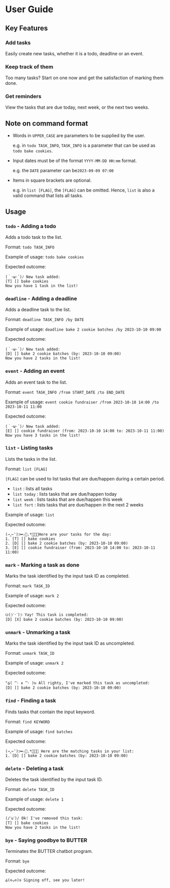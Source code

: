 # User Guide

## Key Features 

### Add tasks
Easily create new tasks, whether it is a todo, deadline or an event. 

### Keep track of them
Too many tasks? Start on one now and get the satisfaction of marking them done.

### Get reminders
View the tasks that are due today, next week, or the next two weeks.

## Note on command format
- Words in `UPPER_CASE` are parameters to be supplied by the user.
    
    e.g. in `todo TASK_INFO`, `TASK_INFO` is a parameter that can be used as `todo bake cookies`.
- Input dates must be of the format `YYYY-MM-DD HH:mm` format.

  e.g. the `DATE` parameter can be`2023-09-09 07:00`
- Items in square brackets are optional.

    e.g. in `list [FLAG]`, the `[FLAG]` can be omitted. Hence, `list` is also a valid command that 
lists all tasks. 

## Usage

### `todo` - Adding a todo

Adds a todo task to the list.

Format: `todo TASK_INFO`

Example of usage: `todo bake cookies`

Expected outcome:

```
(｀･ω･´)ﾉ New task added:
[T] [] bake cookies
Now you have 1 task in the list!
```

### `deadline` - Adding a deadline

Adds a deadline task to the list.

Format: `deadline TASK_INFO /by DATE`

Example of usage: `deadline bake 2 cookie batches /by 2023-10-10 09:00`

Expected outcome:

```
(｀･ω･´)ﾉ New task added:
[D] [] bake 2 cookie batches (by: 2023-10-10 09:00)
Now you have 2 tasks in the list!
```

### `event` - Adding an event

Adds an event task to the list.

Format: `event TASK_INFO /from START_DATE /to END_DATE`

Example of usage: `event cookie fundraiser /from 2023-10-10 14:00 /to 2023-10-11 11:00`

Expected outcome:

```
(｀･ω･´)ﾉ New task added:
[E] [] cookie fundraiser (from: 2023-10-10 14:00 to: 2023-10-11 11:00)
Now you have 3 tasks in the list!
```

### `list` - Listing tasks

Lists the tasks in the list.

Format: `list [FLAG]`

`[FLAG]` can be used to list tasks that are due/happen during a certain period. 
- `list` : lists all tasks
- `list today` : lists tasks that are due/happen today
- `list week` : lists tasks that are due/happen this week
- `list fort` : lists tasks that are due/happen in the next 2 weeks

Example of usage: `list`

Expected outcome:

```
(⇀‸↼‶)⊃━☆ﾟ.*･｡ﾟHere are your tasks for the day:
1. [T] [] bake cookies
2. [D] [] bake 2 cookie batches (by: 2023-10-10 09:00)
3. [E] [] cookie fundraiser (from: 2023-10-10 14:00 to: 2023-10-11 11:00)
```

### `mark` - Marking a task as done

Marks the task identified by the input task ID as completed.

Format: `mark TASK_ID`

Example of usage: `mark 2`

Expected outcome:

```
ଘ(੭ˊᵕˋ)੭ Yay! This task is completed:
[D] [X] bake 2 cookie batches (by: 2023-10-10 09:00)
```

### `unmark` - Unmarking a task

Marks the task identified by the input task ID as uncompleted.

Format: `unmark TASK_ID`

Example of usage: `unmark 2`

Expected outcome:

```
"໒( ̿･ ᴥ ̿･ )ʋ All righty, I've marked this task as uncompleted:
[D] [] bake 2 cookie batches (by: 2023-10-10 09:00)
```

### `find` - Finding a task

Finds tasks that contain the input keyword.

Format: `find KEYWORD`

Example of usage: `find batches`

Expected outcome:

```
(⇀‸↼‶)⊃━☆ﾟ.*･｡ﾟ Here are the matching tasks in your list:
1. [D] [] bake 2 cookie batches (by: 2023-10-10 09:00)
```

### `delete` - Deleting a task

Deletes the task identified by the input task ID.

Format: `delete TASK_ID`

Example of usage: `delete 1`

Expected outcome:

```
(/ˊuˋ)/ Ok! I've removed this task:
[T] [] bake cookies
Now you have 2 tasks in the list!
```

### `bye` - Saying goodbye to BUTTER

Terminates the BUTTER chatbot program.

Format: `bye`

Expected outcome:

```
໒(⊙ᴗ⊙)७ Signing off, see you later!
```